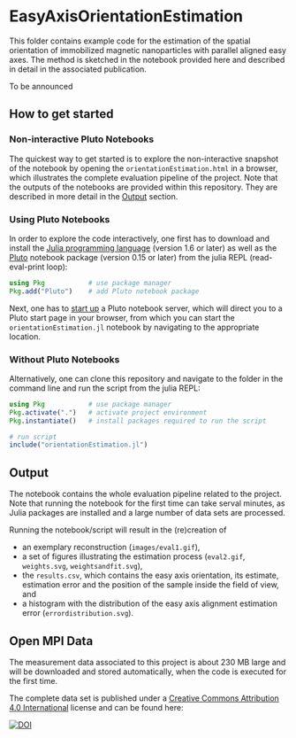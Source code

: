 # EasyAxisOrientationEstimation

This folder contains example code for the estimation of the spatial orientation of immobilized magnetic nanoparticles with parallel aligned easy axes. The method is sketched in the notebook provided here and described in detail in the associated publication.

To be announced

## How to get started

### Non-interactive Pluto Notebooks

The quickest way to get started is to explore the non-interactive snapshot of the notebook by opening the `orientationEstimation.html` in a browser, which illustrates the complete evaluation pipeline of the project. Note that the outputs of the notebooks are provided within this repository. They are described in more detail in the [Output](Output) section.

### Using Pluto Notebooks

In order to explore the code interactively, one first has to download and install the [Julia programming language](https://julialang.org/) (version 1.6 or later) as well as the [Pluto](https://github.com/fonsp/Pluto.jl#installation) notebook package (version 0.15 or later) from the julia REPL (read-eval-print loop):
```julia
using Pkg           # use package manager
Pkg.add("Pluto")    # add Pluto notebook package
```
Next, one has to [start up](https://github.com/fonsp/Pluto.jl#usage) a Pluto notebook server, which will direct you to a Pluto start page in your browser, from which you can start the `orientationEstimation.jl` notebook by navigating to the appropriate location.

### Without Pluto Notebooks

Alternatively, one can clone this repository and navigate to the folder in the command line and run the script from the julia REPL:
```julia
using Pkg           # use package manager
Pkg.activate(".")   # activate project environment
Pkg.instantiate()   # install packages required to run the script

# run script
include("orientationEstimation.jl")
```

## Output

The notebook contains the whole evaluation pipeline related to the project. Note that running the notebook for the first time can take serval minutes, as Julia packages are installed and a large number of data sets are processed.

Running the notebook/script will result in the (re)creation of
* an exemplary reconstruction (`images/eval1.gif`),
* a set of figures illustrating the estimation process (`eval2.gif`, `weights.svg`, `weightsandfit.svg`),
* the `results.csv`, which contains the easy axis orientation, its estimate, estimation error and the position of the sample inside the field of view, and
* a histogram with the distribution of the easy axis alignment estimation error (`errordistribution.svg`).

## Open MPI Data

The measurement data associated to this project is about 230 MB large and will be downloaded and stored automatically, when the code is executed for the first time.

The complete data set is published under a [Creative Commons Attribution 4.0 International](https://creativecommons.org/licenses/by/4.0/legalcode) license and can be found here:

[![DOI](https://zenodo.org/badge/DOI/10.5281/zenodo.5336271.svg)](https://doi.org/10.5281/zenodo.5336271)
